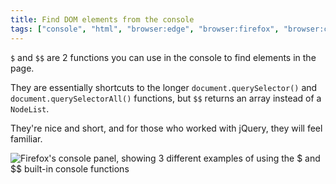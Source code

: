 ```yaml
---
title: Find DOM elements from the console
tags: ["console", "html", "browser:edge", "browser:firefox", "browser:chrome", "browser:safari"]
---
```

`$` and `$$` are 2 functions you can use in the console to find elements in the page.

They are essentially shortcuts to the longer `document.querySelector()` and `document.querySelectorAll()` functions, but `$$` returns an array instead of a `NodeList`.

They're nice and short, and for those who worked with jQuery, they will feel familiar.

![Firefox's console panel, showing 3 different examples of using the $ and $$ built-in console functions](/assets/img/query-dom-from-console.png)